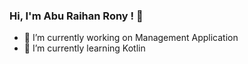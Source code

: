 ### Hi, I'm Abu Raihan Rony ! 👋
<!--
**ronyaburaihan/ronyaburaihan** is a ✨ _special_ ✨ repository because its `README.md` (this file) appears on your GitHub profile.

Here are some ideas to get you started:

- 🔭 I’m currently working on Management Application
- 🌱 I’m currently learning Kotlin
- 👯 I’m looking to collaborate on ...
- 🤔 I’m looking for help with ...
- 💬 Ask me about Java
- 📫 How to reach me: ...
- 😄 Pronouns: ...
- ⚡ Fun fact: ...
-->

- 🔭 I’m currently working on Management Application
- 🌱 I’m currently learning Kotlin
